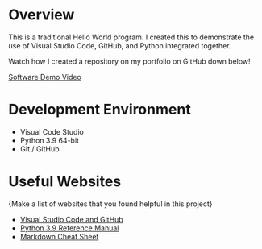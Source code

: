 # Overview

This is a traditional Hello World program. I created this to demonstrate the use of Visual Studio Code, GitHub, and Python integrated together. 

Watch how I created a repository on my portfolio on GitHub down below!

[Software Demo Video](https://youtu.be/dzv7-wL4OnU)

# Development Environment

* Visual Code Studio
* Python 3.9 64-bit
* Git / GitHub


# Useful Websites

{Make a list of websites that you found helpful in this project}
* [Visual Studio Code and GitHub](https://code.visualstudio.com/docs/editor/versioncontrol)
* [Python 3.9 Reference Manual](https://docs.python.org/3.9/library/)
* [Markdown Cheat Sheet](https://www.markdownguide.org/cheat-sheet/)